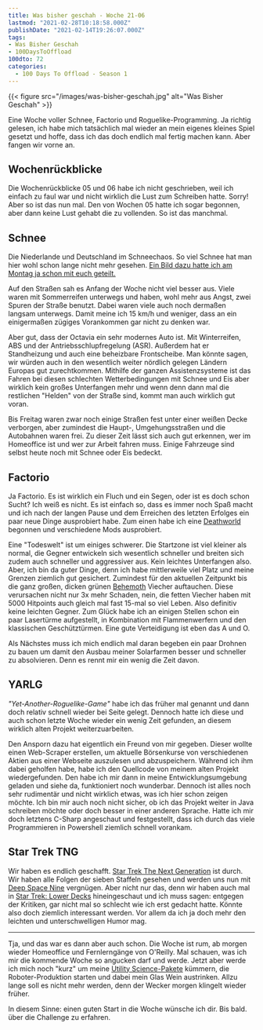 ```yaml
---
title: Was bisher geschah - Woche 21-06
lastmod: "2021-02-28T10:18:58.000Z"
publishDate: "2021-02-14T19:26:07.000Z"
tags:
- Was Bisher Geschah
- 100DaysToOffload
100dto: 72
categories:
  - 100 Days To Offload - Season 1
---
```


{{< figure src="/images/was-bisher-geschah.jpg" alt="Was Bisher Geschah" >}}

Eine Woche voller Schnee, Factorio und Roguelike-Programming. Ja richtig gelesen, ich habe mich tatsächlich mal wieder an mein eigenes kleines Spiel gesetzt und hoffe, dass ich das doch endlich mal fertig machen kann. Aber fangen wir vorne an. 

## Wochenrückblicke

Die Wochenrückblicke 05 und 06 habe ich nicht geschrieben, weil ich einfach zu faul war und nicht wirklich die Lust zum Schreiben hatte. Sorry! Aber so ist das nun mal. Den von Wochen 05 hatte ich sogar begonnen, aber dann keine Lust gehabt die zu vollenden. So ist das manchmal. 

## Schnee

Die Niederlande und Deutschland im Schneechaos. So viel Schnee hat man hier wohl schon lange nicht mehr gesehen. [Ein Bild dazu hatte ich am Montag ja schon mit euch geteilt.](/es-ist-winter-und-es-schneit-der-neue-pufpaff/)

Auf den Straßen sah es Anfang der Woche nicht viel besser aus. Viele waren mit Sommerreifen unterwegs und haben, wohl mehr aus Angst, zwei Spuren der Straße benutzt. Dabei waren viele auch noch dermaßen langsam unterwegs. Damit meine ich 15 km/h und weniger, dass an ein einigermaßen zügiges Vorankommen gar nicht zu denken war.

Aber gut, dass der Octavia ein sehr modernes Auto ist. Mit Winterreifen, ABS und der Antriebsschlupfregelung (ASR). Außerdem hat er Standheizung und auch eine beheizbare Frontscheibe. Man könnte sagen, wir würden auch in den wesentlich weiter nördlich gelegen Ländern Europas gut zurechtkommen. Mithilfe der ganzen Assistenzsysteme ist das Fahren bei diesen schlechten Wetterbedingungen mit Schnee und Eis aber wirklich kein großes Unterfangen mehr und wenn denn dann mal die restlichen "Helden" von der Straße sind, kommt man auch wirklich gut voran.

Bis Freitag waren zwar noch einige Straßen fest unter einer weißen Decke verborgen, aber zumindest die Haupt-, Umgehungsstraßen und die Autobahnen waren frei. Zu dieser Zeit lässt sich auch gut erkennen, wer im Homeoffice ist und wer zur Arbeit fahren muss. Einige Fahrzeuge sind selbst heute noch mit Schnee oder Eis bedeckt.

## Factorio

Ja Factorio. Es ist wirklich ein Fluch und ein Segen, oder ist es doch schon Sucht? Ich weiß es nicht. Es ist einfach so, dass es immer noch Spaß macht und ich nach der langen Pause und dem Erreichen des letzten Erfolges ein paar neue Dinge ausprobiert habe. Zum einen habe ich eine [Deathworld](https://wiki.factorio.com/Enemies/de#Verbreitung) begonnen und verschiedene Mods ausprobiert.

Eine "Todeswelt" ist um einiges schwerer. Die Startzone ist viel kleiner als normal, die Gegner entwickeln sich wesentlich schneller und breiten sich zudem auch schneller und aggressiver aus. Kein leichtes Unterfangen also. Aber, ich bin da guter Dinge, denn ich habe mittlerweile viel Platz und meine Grenzen ziemlich gut gesichert. Zumindest für den aktuellen Zeitpunkt bis die ganz großen, dicken grünen [Behemoth](https://wiki.factorio.com/Enemies/de#Kreaturen) Viecher auftauchen. Diese verursachen nicht nur 3x mehr Schaden, nein, die fetten Viecher haben mit 5000 Hitpoints auch gleich mal fast 15-mal so viel Leben. Also definitiv keine leichten Gegner. Zum Glück habe ich an einigen Stellen schon ein paar Lasertürme aufgestellt, in Kombination mit Flammenwerfern und den klassischen Geschütztürmen. Eine gute Verteidigung ist eben das A und O.

Als Nächstes muss ich mich endlich mal daran begeben ein paar Drohnen zu bauen um damit den Ausbau meiner Solarfarmen besser und schneller zu absolvieren. Denn es rennt mir ein wenig die Zeit davon.


## YARLG

*"Yet-Another-Roguelike-Game"* habe ich das früher mal genannt und dann doch relativ schnell wieder bei Seite gelegt. Dennoch hatte ich diese und auch schon letzte Woche wieder ein wenig Zeit gefunden, an diesem wirklich alten Projekt weiterzuarbeiten. 

Den Ansporn dazu hat eigentlich ein Freund von mir gegeben. Dieser wollte einen Web-Scraper erstellen, um aktuelle Börsenkurse von verschiedenen Aktien aus einer Webseite auszulesen und abzuspeichern. Während ich ihm dabei geholfen habe, habe ich den Quellcode von meinem alten Projekt wiedergefunden. Den habe ich mir dann in meine Entwicklungsumgebung geladen und siehe da, funktioniert noch wunderbar. Dennoch ist alles noch sehr rudimentär und nicht wirklich etwas, was ich hier schon zeigen möchte. Ich bin mir auch noch nicht sicher, ob ich das Projekt weiter in Java schreiben möchte oder doch besser in einer anderen Sprache. Hatte ich mir doch letztens C-Sharp angeschaut und festgestellt, dass ich durch das viele Programmieren in Powershell ziemlich schnell vorankam.

## Star Trek TNG

Wir haben es endlich geschafft. [Star Trek The Next Generation](https://www.startrek-index.de/tv/tng/) ist durch. Wir haben alle Folgen der sieben Staffeln gesehen und werden uns nun mit [Deep Space Nine](https://www.startrek-index.de/tv/ds9/) vergnügen. Aber nicht nur das, denn wir haben auch mal in [Star Trek: Lower Decks](https://de.wikipedia.org/wiki/Star_Trek:_Lower_Decks) hineingeschaut und ich muss sagen: entgegen der Kritiken, gar nicht mal so schlecht wie ich erst gedacht hatte. Könnte also doch ziemlich interessant werden. Vor allem da ich ja doch mehr den leichten und unterschwelligen Humor mag. 

---

Tja, und das war es dann aber auch schon. Die Woche ist rum, ab morgen wieder Homeoffice und Fernlerngänge von O'Reilly. Mal schauen, was ich mir die kommende Woche so angucken darf und werde. Jetzt aber werde ich mich noch "kurz" um meine [Utility Science-Pakete](https://wiki.factorio.com/Utility_science_pack/de) kümmern, die Roboter-Produktion starten und dabei mein Glas Wein austrinken. Allzu lange soll es nicht mehr werden, denn der Wecker morgen klingelt wieder früher.

In diesem Sinne: einen guten Start in die Woche wünsche ich dir. Bis bald.
über die Challenge zu erfahren.
